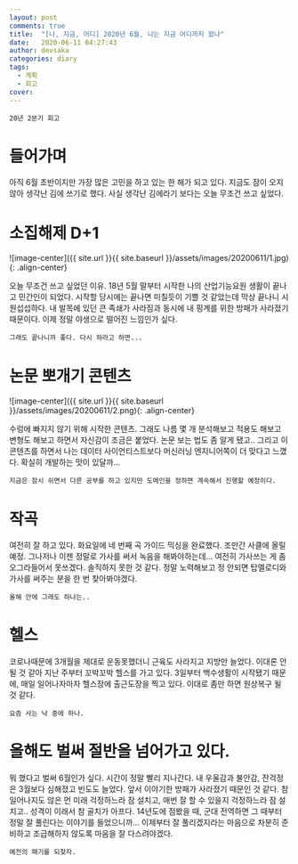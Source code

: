 ```yaml
---
layout: post
comments: true
title:  "[나, 지금, 어디] 2020년 6월, 나는 지금 어디까지 왔나"
date:   2020-06-11 04:27:43
author: devsaka
categories: diary
tags:
  - 계획
  - 회고
cover:
---
```


```
20년 2분기 회고
```

# 들어가며
아직 6월 초반이지만 가장 많은 고민을 하고 있는 한 해가 되고 있다. 지금도 잠이 오지 않아 생각난 김에 쓰기로 했다. 사실 생각난 김에라기 보다는 오늘 무조건 쓰고 싶었다.

# 소집해제 D+1
![image-center]({{ site.url }}{{ site.baseurl }}/assets/images/20200611/1.jpg){: .align-center}

오늘 무조건 쓰고 싶었던 이유. 18년 5월 말부터 시작한 나의 산업기능요원 생활이 끝나고 민간인이 되었다. 시작할 당시에는 끝나면 미칠듯이 기쁠 것 같았는데 막상 끝나니 시원섭섭하다. 내 발목에 있던 큰 족쇄가 사라짐과 동시에 내 핑계를 위한 방패가 사라졌기 때문이다. 이제 정말 야생으로 떨어진 느낌인가 싶다. 

```
그래도 끝나니까 좋다. 다시 하라고 하면... 
```

# 논문 뽀개기 콘텐츠
![image-center]({{ site.url }}{{ site.baseurl }}/assets/images/20200611/2.png){: .align-center}

수렁에 빠지지 않기 위해 시작한 콘텐츠. 그래도 나름 몇 개 분석해보고 적용도 해보고 변형도 해보고 하면서 자신감이 조금은 붙었다. 논문 보는 법도 좀 알게 됐고.. 그리고 이 콘텐츠를 하면서 나는 데이터 사이언티스트보다 머신러닝 엔지니어쪽이 더 맞다고 느꼈다. 확실히 개발하는 맛이 있달까... 

```
지금은 잠시 쉬면서 다른 공부를 하고 있지만 도메인을 정하면 계속해서 진행할 예정이다.
```


# 작곡
여전히 잘 하고 있다. 화요일에 네 번째 곡 가이드 믹싱을 완료했다. 조만간 사클에 올릴 예정. 그나저나 이젠 정말로 가사를 써서 녹음을 해봐야하는데... 여전히 가사쓰는 게 좀 오그라들어서 못쓰겠다. 솔직하지 못한 것 같다. 정말 노력해보고 정 안되면 탑멜로디와 가사를 써주는 분을 한 번 찾아봐야겠다.

```
올해 안에 그래도 하나는..
```

# 헬스
코로나때문에 3개월을 제대로 운동못했더니 근육도 사라지고 지방만 늘었다. 이대론 안될 것 같아 지난 주부터 꼬박꼬박 헬스를 가고 있다. 3일부터 백수생활이 시작됐기 때문에, 매일 일어나자마자 헬스장에 출근도장을 찍고 있다. 이대로 좀만 하면 원상복구 될 것 같다. 

```
요즘 사는 낙 중에 하나.
```

# 올해도 벌써 절반을 넘어가고 있다.
뭐 했다고 벌써 6월인가 싶다. 시간이 정말 빨리 지나간다. 내 우울감과 불안감, 잔걱정은 3월보다 심해졌고 빈도도 늘었다. 앞서 이야기한 방패가 사라졌기 때문인 것 같다. 참 일어나지도 않은 먼 미래 걱정하느라 잠 설치고, 매번 잘 할 수 있을지 걱정하느라 잠 설치고.. 성격이 이래서 참 골치가 아프다. 14년도에 점봤을 때, 군대 전역하면 그 때부터 정말 잘 풀린다는 이야기를 들었으니까... 이제부터 잘 풀리겠지라는 마음으로 차분히 준비하고 조급해하지 않도록 마음을 잘 다스려야겠다.

```
예전의 패기를 되찾자.
```
